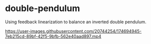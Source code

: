 # double-pendulum
Using feedback linearization to balance an inverted double pendulum.




https://user-images.githubusercontent.com/20744254/174694945-7eb215cd-89bf-42f5-9bfb-562e40aad897.mp4

